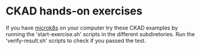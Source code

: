 # CKAD hands-on exercises

If you have [microk8s](https://microk8s.io/) on your computer try these CKAD
examples by running the 'start-exercise.sh' scripts in the different subdiretories.
Run the 'verify-result.sh' scripts to check if you passed the test.

